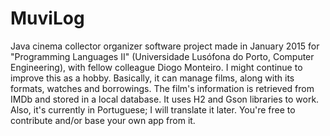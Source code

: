 # MuviLog
Java cinema collector organizer software project made in January 2015 for "Programming Languages II" (Universidade Lusófona do Porto, Computer Engineering), with fellow colleague Diogo Monteiro. I might continue to improve this as a hobby. Basically, it can manage films, along with its formats, watches and borrowings. The film's information is retrieved from IMDb and stored in a local database. It uses H2 and Gson libraries to work. Also, it's currently in Portuguese; I will translate it later. You're free to contribute and/or base your own app from it.
